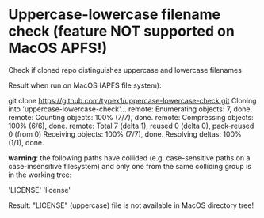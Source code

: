 # Uppercase-lowercase filename check (feature NOT supported on MacOS APFS!)
Check if cloned repo distinguishes uppercase and lowercase filenames

Result when run on MacOS (APFS file system):

git clone https://github.com/typex1/uppercase-lowercase-check.git
Cloning into 'uppercase-lowercase-check'...
remote: Enumerating objects: 7, done.
remote: Counting objects: 100% (7/7), done.
remote: Compressing objects: 100% (6/6), done.
remote: Total 7 (delta 1), reused 0 (delta 0), pack-reused 0 (from 0)
Receiving objects: 100% (7/7), done.
Resolving deltas: 100% (1/1), done.


**warning**: the following paths have collided (e.g. case-sensitive paths
on a case-insensitive filesystem) and only one from the same
colliding group is in the working tree:

  'LICENSE'
  'license'

Result: "LICENSE" (uppercase) file is not available in MacOS directory tree!
